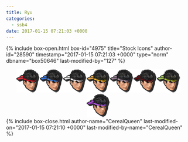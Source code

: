 ```yaml
---
title: Ryu
categories:
  - ssb4
date: 2017-01-15 07:21:03 +0000
---
```

{% include box-open.html box-id="4975" title="Stock Icons" author-id="28590" timestamp="2017-01-15 07:21:03 +0000" type="norm" dbname="box50646" last-modified-by="127" %}
<center><img src="Stock_1.png" /><img src="Stock_2.png" /><img src="Stock_3.png" /><img src="Stock_4.png" /><img src="Stock_5.png" /><img src="Stock_6.png" /><img src="Stock_7.png" /><img src="Stock_8.png" /></center>
{% include box-close.html author-name="CerealQueen" last-modified-on="2017-01-15 07:21:10 +0000" last-modified-by-name="CerealQueen" %}
